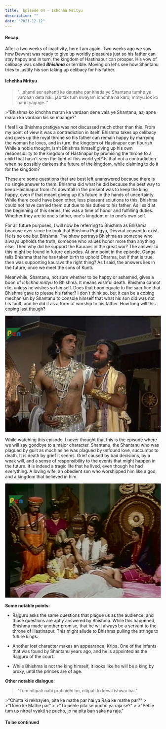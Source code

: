 ```yaml
---
title:  Episode 04 - Ichchha Mrityu
description: ""
date: "2021-12-12"
---
```

#### Recap

After a two weeks of inactivity, here I am again. Two weeks ago we saw how
Devvrat was ready to give up worldly pleasures just so his father can stay
happy and in turn, the kingdom of Hastinapur can prosper. His vow of celibacy
was called ***Bhishma*** or terrible. Moving on let's see how Shantanu tries to
justify his son taking up celibacy for his father.

#### Ichchha Mrityu

>"...shanti aur ashanti ke daurahe par khada ye Shantanu tumhe ye vardaan deta hai.. jab tak tum swayam ichchha na karo, mrityu lok ko nahi tyagoge.."
<div></div>
>"Bhishma ko ichchha maran ka vardaan dene vala ye Shantanu, aaj apne maran ka vardaan kis se maange?"

I feel like Bhishma pratigya was not discussed much other than this. From my
point of view it was a contradiction in itself. Bhishma takes up celibacy and
gives up the royal throne so his father can remain happy by marrying the woman
he loves, and in turn, the kingdom of Hastinapur can flourish. While a noble
thought, isn't Bhishma himself giving up his own responsibility to the kingdom
of Hastinapur by promising the throne to a child that hasn't seen the light of
this world yet? Is that not a contradiction when he possibly darkens the future
of the kingdom, while claiming to do it for the kingdom? 

These are some questions that are best left unanswered because there is no
single answer to them. Bhishma did what he did because the best way to keep
Hastinapur from it's downfall in the present was to keep the king happy, even
if that meant giving up it's future in the hands of uncertainty. While there
could have been other, less pleasant solutions to this, Bhishma could not have
carried them out due to his duties to his father. As I said at the beginning of
this series, this was a time of honor and fulfilling duties. Whether they are
to one's father, one's kingdom or to one's own self.

For all future purposes, I will now be referring to Bhishma as Bhishma beacuse
ever since he took that Bhishma Pratigya, Devvrat ceased to exist. He is no one
but Bhishma. The show portrays Bhishma as someone who always upholds the truth,
someone who values honor more than anything else. Then why did he support the
Kauravs in the great war? The answer to this might be found in future episodes.
At one point in the episode, Ganga tells Bhishma that he has taken birth to
uphold Dharma, but if that is true, then was supporting kauravs the right
thing? As I said, the answers lies in the future, once we meet the sons of
Kunti.

Meanwhile, Shantanu, not sure whether to be happy or ashamed, gives a boon of
*ichchha mrityu* to Bhishma. It means wishful death. Bhishma cannot die, unless
he wishes so himself. Does that boon equate to the sacrifice that Bhishma gave
to please his father? I don't think so, but it can be a coping mechanism by
Shantanu to console himself that what his son did was not his fault, and he did
it as a form of worship to his father. How long will this coping last though? 

![Bhishma and Shantanu](../../assets/mahabharat/ep_4_1.webp)

While watching this episode, I never thought that this is the episode where we
will say goodbye to a major character. Shantanu, the Shantanu who was plagued
by guilt as much as he was plagued by unfound love, succumbs to death. It is
death by grief it seems. Grief caused by bad decisions, by a weak will, and a
sense of responsibility to the events that might happen in the future. It is
indeed a tragic life that he lived, even though he had everything. A loving
wife, an obedient son who worshipped him like a god, and a kingdom that
believed in him.


![Shantanu says goodbye](../../assets/mahabharat/ep_4_2.webp)

**Some notable points:**

* Rajguru asks the same questions that plague us as the audience, and those questions are aptly answered by Bhishma. While this happened, Bhishma made another promise, that he will always be a servant to the throne of Hastinapur. This might allude to Bhishma pulling the strings to future kings.

* Another lost character makes an appearance, Kripa. One of the infants that was found by Shantanu years ago, and he is appointed as the Rajguru of the court.

* While Bhishma is not the king himself, it looks like he will be a king by proxy, until the princes are of age.

**Other notable dialogue:**

>"Tum nitipati nahi pratinidhi ho, nitipati to keval ishwar hai."
<div></div>
>"Chinta ki rekhayien, pita ke mathe par hai ya Raja ke mathe par?"
>
>"Dono ke Mathe par"
>
>"To pehle pita se puchu ya raja se?"
>
>"Pehle tum us nirbal vyakti se pucho, jo na pita ban saka na raja."


#### To be continued

